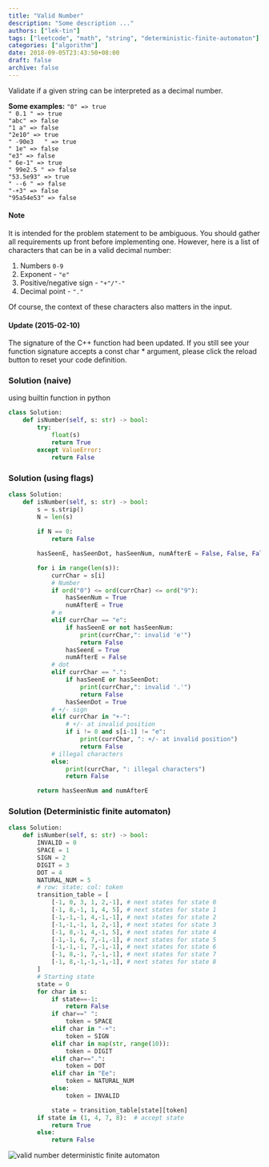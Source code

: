 ```yaml
---
title: "Valid Number"
description: "Some description ..."
authors: ["lek-tin"]
tags: ["leetcode", "math", "string", "deterministic-finite-automaton"]
categories: ["algorithm"]
date: 2018-09-05T23:43:50+08:00
draft: false
archive: false
---
```

Validate if a given string can be interpreted as a decimal number.  

**Some examples:**
`"0" => true`  
`" 0.1 " => true`  
`"abc" => false`  
`"1 a" => false`  
`"2e10" => true`  
`" -90e3   " => true`  
`" 1e" => false`  
`"e3" => false`  
`" 6e-1" => true`  
`" 99e2.5 " => false`  
`"53.5e93" => true`  
`" --6 " => false`  
`"-+3" => false`  
`"95a54e53" => false`  

#### Note
It is intended for the problem statement to be ambiguous. You should gather all requirements up front before implementing one. However, here is a list of characters that can be in a valid decimal number:

1. Numbers `0-9`
2. Exponent - `"e"`
3. Positive/negative sign - `"+"/"-"`
4. Decimal point - `"."`

Of course, the context of these characters also matters in the input.

#### Update (2015-02-10)

The signature of the C++ function had been updated. If you still see your function signature accepts a const char * argument, please click the reload button to reset your code definition.

### Solution (naive)

using builtin function in python
```python
class Solution:
    def isNumber(self, s: str) -> bool:
        try:
            float(s)
            return True
        except ValueError:
            return False
```

### Solution (using flags)

```python
class Solution:
    def isNumber(self, s: str) -> bool:
        s = s.strip()
        N = len(s)
        
        if N == 0:
            return False

        hasSeenE, hasSeenDot, hasSeenNum, numAfterE = False, False, False, False

        for i in range(len(s)):
            currChar = s[i]
            # Number
            if ord("0") <= ord(currChar) <= ord("9"):
                hasSeenNum = True
                numAfterE = True
            # e
            elif currChar == "e":
                if hasSeenE or not hasSeenNum:
                    print(currChar,": invalid 'e'")
                    return False
                hasSeenE = True
                numAfterE = False
            # dot
            elif currChar == ".":
                if hasSeenE or hasSeenDot:
                    print(currChar,": invalid '.'")
                    return False
                hasSeenDot = True
            # +/- sign
            elif currChar in "+-":
                # +/- at invalid position
                if i != 0 and s[i-1] != "e":
                    print(currChar, ": +/- at invalid position")
                    return False
            # illegal characters
            else:
                print(currChar, ": illegal characters")
                return False

        return hasSeenNum and numAfterE
```

### Solution (Deterministic finite automaton)

```python
class Solution:
    def isNumber(self, s: str) -> bool:
        INVALID = 0
        SPACE = 1
        SIGN = 2
        DIGIT = 3
        DOT = 4
        NATURAL_NUM = 5
        # row: state; col: token
        transition_table = [
            [-1, 0, 3, 1, 2,-1], # next states for state 0
            [-1, 8,-1, 1, 4, 5], # next states for state 1
            [-1,-1,-1, 4,-1,-1], # next states for state 2
            [-1,-1,-1, 1, 2,-1], # next states for state 3
            [-1, 8,-1, 4,-1, 5], # next states for state 4
            [-1,-1, 6, 7,-1,-1], # next states for state 5
            [-1,-1,-1, 7,-1,-1], # next states for state 6
            [-1, 8,-1, 7,-1,-1], # next states for state 7
            [-1, 8,-1,-1,-1,-1], # next states for state 8
        ]
        # Starting state
        state = 0
        for char in s:
            if state==-1:
                return False
            if char==" ":
                token = SPACE
            elif char in "-+":
                token = SIGN
            elif char in map(str, range(10)):
                token = DIGIT
            elif char==".":
                token = DOT
            elif char in "Ee":
                token = NATURAL_NUM
            else:
                token = INVALID

            state = transition_table[state][token]
        if state in (1, 4, 7, 8):  # accept state
            return True
        else:
            return False
```
![valid number deterministic finite automaton](/img/post/valid-number-deterministic-finite-automaton.png)